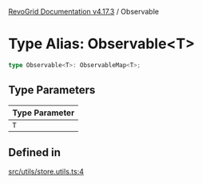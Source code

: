 [RevoGrid Documentation v4.17.3](README.md) / Observable

# Type Alias: Observable\<T\>

```ts
type Observable<T>: ObservableMap<T>;
```

## Type Parameters

| Type Parameter |
| ------ |
| `T` |

## Defined in

[src/utils/store.utils.ts:4](https://github.com/revolist/revogrid/blob/3aa06b5b2b2375c31a2a8275a0aefcbc04de60c5/src/utils/store.utils.ts#L4)
